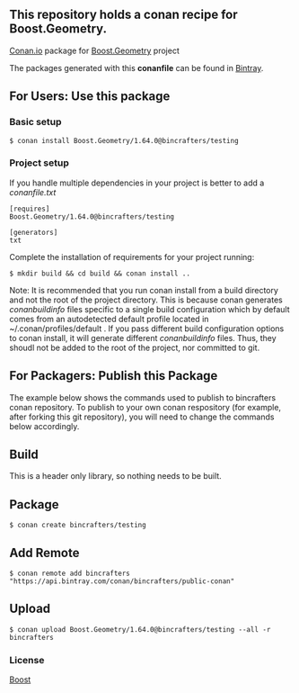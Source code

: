 ## This repository holds a conan recipe for Boost.Geometry.

[Conan.io](https://conan.io) package for [Boost.Geometry](https://github.com/Boostorg/Geometry) project

The packages generated with this **conanfile** can be found in [Bintray](https://bintray.com/bincrafters/public-conan/Boost.Geometry%3Abincrafters).

## For Users: Use this package

### Basic setup

    $ conan install Boost.Geometry/1.64.0@bincrafters/testing

### Project setup

If you handle multiple dependencies in your project is better to add a *conanfile.txt*

    [requires]
    Boost.Geometry/1.64.0@bincrafters/testing

    [generators]
    txt

Complete the installation of requirements for your project running:</small></span>

    $ mkdir build && cd build && conan install ..
	
Note: It is recommended that you run conan install from a build directory and not the root of the project directory.  This is because conan generates *conanbuildinfo* files specific to a single build configuration which by default comes from an autodetected default profile located in ~/.conan/profiles/default .  If you pass different build configuration options to conan install, it will generate different *conanbuildinfo* files.  Thus, they shoudl not be added to the root of the project, nor committed to git. 

## For Packagers: Publish this Package

The example below shows the commands used to publish to bincrafters conan repository. To publish to your own conan respository (for example, after forking this git repository), you will need to change the commands below accordingly. 

## Build  

This is a header only library, so nothing needs to be built.

## Package 

    $ conan create bincrafters/testing
	
## Add Remote

	$ conan remote add bincrafters "https://api.bintray.com/conan/bincrafters/public-conan"

## Upload

    $ conan upload Boost.Geometry/1.64.0@bincrafters/testing --all -r bincrafters

### License
[Boost](LICENSE)
